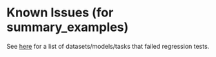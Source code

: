 # Known Issues (for summary_examples)

See <a href="errors.txt">here</a> for a list of datasets/models/tasks
that failed regression tests.

